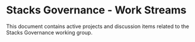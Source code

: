 # Stacks Governance - Work Streams

This document contains active projects and discussion items related to the Stacks Governance working group.
